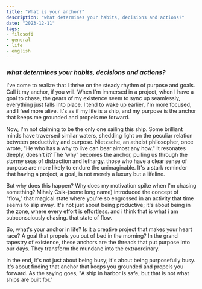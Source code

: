 ```yaml
---
title: "What is your anchor?"
description: "what determines your habits, decisions and actions?"
date: "2023-12-11"
tags:
- filosofi
- general
- life
- english
---
```


### _what determines your habits, decisions and actions?_

I've come to realize that I thrive on the steady rhythm of purpose and goals. Call it my anchor, if you will. When I'm immersed in a project, when I have a goal to chase, the gears of my existence seem to sync up seamlessly, everything just falls into place. I tend to wake up earlier, I'm more focused, and I feel more alive. It's as if my life is a ship, and my purpose is the anchor that keeps me grounded and propels me forward.

Now, I'm not claiming to be the only one sailing this ship. Some brilliant minds have traversed similar waters, shedding light on the peculiar relation between productivity and purpose. Nietzsche, an atheist philosopher, once wrote, "He who has a why to live can bear almost any how." It resonates deeply, doesn't it? The 'why' becomes the anchor, pulling us through the stormy seas of distraction and lethargy.
those who have a clear sense of purpose are more likely to endure the unimaginable. It's a stark reminder that having a project, a goal, is not merely a luxury but a lifeline.

But why does this happen? Why does my motivation spike when I'm chasing something? Mihaly Csik-(some long name) introduced the concept of "flow," that magical state where you're so engrossed in an activity that time seems to slip away. It's not just about being productive; it's about being in the zone, where every effort is effortless. and i think that is what i am subconsciously chasing. that state of flow.

So, what's your anchor in life? Is it a creative project that makes your heart race? A goal that propels you out of bed in the morning? In the grand tapestry of existence, these anchors are the threads that put purpose into our days. They transform the mundane into the extraordinary.

In the end, it's not just about being busy; it's about being purposefully busy. It's about finding that anchor that keeps you grounded and propels you forward. As the saying goes, "A ship in harbor is safe, but that is not what ships are built for."


